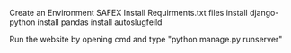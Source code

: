 Create an Environment SAFEX
Install Requirments.txt files
install django-python
install pandas
install autoslugfeild

Run the website by opening cmd and type "python manage.py runserver"
